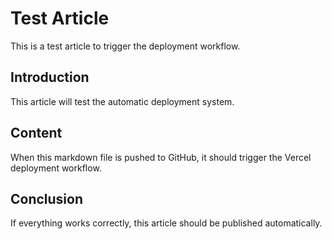 # Test Article

This is a test article to trigger the deployment workflow.

## Introduction

This article will test the automatic deployment system.

## Content

When this markdown file is pushed to GitHub, it should trigger the Vercel deployment workflow.

## Conclusion

If everything works correctly, this article should be published automatically.

